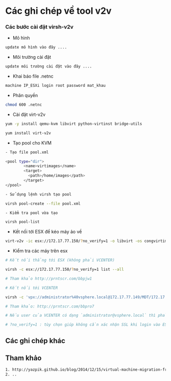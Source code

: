 # Các ghi chép về tool v2v


### Các bước cài đặt virsh-v2v
- Mô hình
```sh
update mô hình vào đây ....
```

- Môi trường cài đặt
```sh
update môi trường cài đặt vào đây ....
```

- Khai báo file .netnc
```sh
machine IP_ESXi login root password mat_khau
```

- Phân quyền 
```sh
chmod 600 .netnc
```

- Cài đặt virt-v2v
```sh
yum -y install qemu-kvm libvirt python-virtinst bridge-utils

yum install virt-v2v
```

- Tạo pool cho KVM


```sh
- Tạo file pool.xml

<pool type="dir">
        <name>virtimages</name>
        <target>
          <path>/home/images</path>
        </target>
</pool>

- Sử dụng lệnh virsh tạo pool

virsh pool-create --file pool.xml

- Kiểm tra pool vừa tạo

virsh pool-list

```

- Kết nối tới ESX để kéo máy ảo về
```sh
virt-v2v -ic esx://172.17.77.150/?no_verify=1 -o libvirt -os congvirtimages Cong-u1401_clone
```

- Kiểm tra các máy trên esx
```sh
# Kết nối thẳng tới ESX (không phải VCENTER)

virsh -c esx://172.17.77.150/?no_verify=1 list --all

# Tham khảo http://prntscr.com/bbpjw1

# Kết nối tới VCENTER

virsh -c 'vpx://administrator%40vsphere.local@172.17.77.149/MDT/172.17.77.150?no_verify=1' list --all

# Tham khảo: http://prntscr.com/bbpro7

# Nếu user của VCENTER có dạng `administrator@vsphere.local` thì phải sử dụng %40 vì 40 là mã ASCII của @. If the username contains a backslash (eg. DOMAIN\USER) then you will need to URI-escape that character using %5c: DOMAIN%5cUSER (5c is the hexadecimal ASCII code for backslash.) Other punctuation may also have to be escaped. Tham khảo :  http://prntscr.com/bbpv0a

# ?no_verify=1 : tùy chọn giúp không cần xác nhận SSL khi login vào ESX
```

## Các ghi chép khác



## Tham khảo
```sh
1. http://yazpik.github.io/blog/2014/12/15/virtual-machine-migration-from-vmware-to-openstack/
2. ..
```